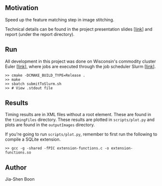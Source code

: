 Motivation
---
Speed up the feature matching step in image stitching.

Technical details can be found in the project presentation slides [[link](https://drive.google.com/open?id=1amCMWRQyxwnu8AbeN6myjMdT64BYCb_nHBh_VRAnuIA)] and report (under the report directory).


Run
---
All development in this project was done on Wisconsin's commodity cluster Euler
[[link](http://wacc.wisc.edu/docs/)], where jobs are executed through the job
scheduler Slurm [[link](http://wacc.wisc.edu/docs/)].

```
>> cmake -DCMAKE_BUILD_TYPE=Release .
>> make
>> sbatch submitToSlurm.sh
>> # View .stdout file
```


Results
---
Timing results are in XML files without a root element. These are found in the
`timingFiles` directory. These results are plotted in `scripts/plot.py` and
plots are found in the `outputImages` directory.

If you're going to run `scripts/plot.py`, remember to first run the following to compile a SQLite extension.

```
>> gcc -g -shared -fPIC extension-functions.c -o extension-functions.so
```


Author
---
Jia-Shen Boon
